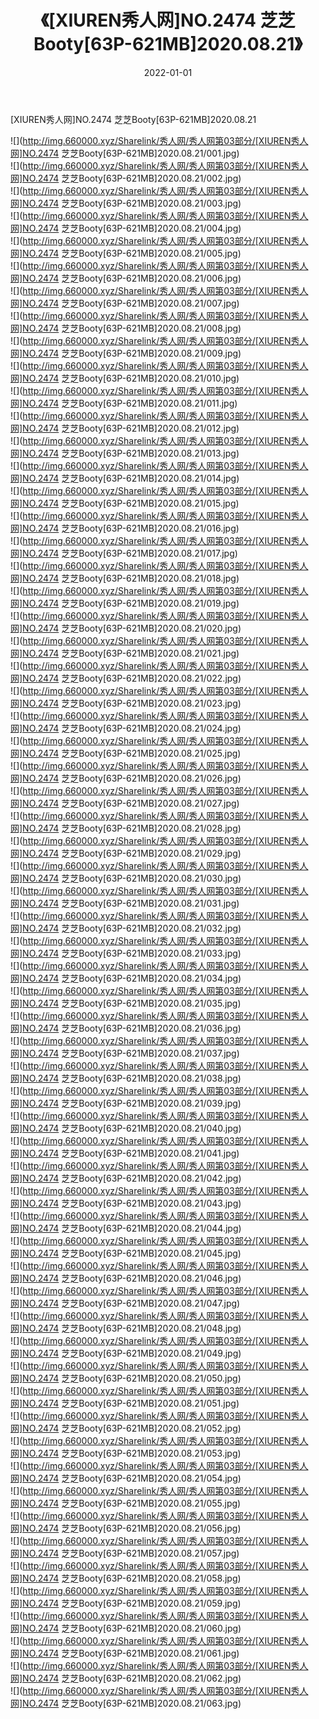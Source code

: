 ﻿---
layout: post
title:  《[XIUREN秀人网]NO.2474 芝芝Booty[63P-621MB]2020.08.21》
date:   2022-01-01
img: http://img.660000.xyz/Sharelink/秀人网/秀人网第03部分/[XIUREN秀人网]NO.2474 芝芝Booty[63P-621MB]2020.08.21/000.jpg
categories: [美女, 清纯, 唯美]
---

[XIUREN秀人网]NO.2474 芝芝Booty[63P-621MB]2020.08.21

 ![](http://img.660000.xyz/Sharelink/秀人网/秀人网第03部分/[XIUREN秀人网]NO.2474 芝芝Booty[63P-621MB]2020.08.21/001.jpg) <br>![](http://img.660000.xyz/Sharelink/秀人网/秀人网第03部分/[XIUREN秀人网]NO.2474 芝芝Booty[63P-621MB]2020.08.21/002.jpg) <br>![](http://img.660000.xyz/Sharelink/秀人网/秀人网第03部分/[XIUREN秀人网]NO.2474 芝芝Booty[63P-621MB]2020.08.21/003.jpg) <br>![](http://img.660000.xyz/Sharelink/秀人网/秀人网第03部分/[XIUREN秀人网]NO.2474 芝芝Booty[63P-621MB]2020.08.21/004.jpg) <br>![](http://img.660000.xyz/Sharelink/秀人网/秀人网第03部分/[XIUREN秀人网]NO.2474 芝芝Booty[63P-621MB]2020.08.21/005.jpg) <br>![](http://img.660000.xyz/Sharelink/秀人网/秀人网第03部分/[XIUREN秀人网]NO.2474 芝芝Booty[63P-621MB]2020.08.21/006.jpg) <br>![](http://img.660000.xyz/Sharelink/秀人网/秀人网第03部分/[XIUREN秀人网]NO.2474 芝芝Booty[63P-621MB]2020.08.21/007.jpg) <br>![](http://img.660000.xyz/Sharelink/秀人网/秀人网第03部分/[XIUREN秀人网]NO.2474 芝芝Booty[63P-621MB]2020.08.21/008.jpg) <br>![](http://img.660000.xyz/Sharelink/秀人网/秀人网第03部分/[XIUREN秀人网]NO.2474 芝芝Booty[63P-621MB]2020.08.21/009.jpg) <br>![](http://img.660000.xyz/Sharelink/秀人网/秀人网第03部分/[XIUREN秀人网]NO.2474 芝芝Booty[63P-621MB]2020.08.21/010.jpg) <br>![](http://img.660000.xyz/Sharelink/秀人网/秀人网第03部分/[XIUREN秀人网]NO.2474 芝芝Booty[63P-621MB]2020.08.21/011.jpg) <br>![](http://img.660000.xyz/Sharelink/秀人网/秀人网第03部分/[XIUREN秀人网]NO.2474 芝芝Booty[63P-621MB]2020.08.21/012.jpg) <br>![](http://img.660000.xyz/Sharelink/秀人网/秀人网第03部分/[XIUREN秀人网]NO.2474 芝芝Booty[63P-621MB]2020.08.21/013.jpg) <br>![](http://img.660000.xyz/Sharelink/秀人网/秀人网第03部分/[XIUREN秀人网]NO.2474 芝芝Booty[63P-621MB]2020.08.21/014.jpg) <br>![](http://img.660000.xyz/Sharelink/秀人网/秀人网第03部分/[XIUREN秀人网]NO.2474 芝芝Booty[63P-621MB]2020.08.21/015.jpg) <br>![](http://img.660000.xyz/Sharelink/秀人网/秀人网第03部分/[XIUREN秀人网]NO.2474 芝芝Booty[63P-621MB]2020.08.21/016.jpg) <br>![](http://img.660000.xyz/Sharelink/秀人网/秀人网第03部分/[XIUREN秀人网]NO.2474 芝芝Booty[63P-621MB]2020.08.21/017.jpg) <br>![](http://img.660000.xyz/Sharelink/秀人网/秀人网第03部分/[XIUREN秀人网]NO.2474 芝芝Booty[63P-621MB]2020.08.21/018.jpg) <br>![](http://img.660000.xyz/Sharelink/秀人网/秀人网第03部分/[XIUREN秀人网]NO.2474 芝芝Booty[63P-621MB]2020.08.21/019.jpg) <br>![](http://img.660000.xyz/Sharelink/秀人网/秀人网第03部分/[XIUREN秀人网]NO.2474 芝芝Booty[63P-621MB]2020.08.21/020.jpg) <br>![](http://img.660000.xyz/Sharelink/秀人网/秀人网第03部分/[XIUREN秀人网]NO.2474 芝芝Booty[63P-621MB]2020.08.21/021.jpg) <br>![](http://img.660000.xyz/Sharelink/秀人网/秀人网第03部分/[XIUREN秀人网]NO.2474 芝芝Booty[63P-621MB]2020.08.21/022.jpg) <br>![](http://img.660000.xyz/Sharelink/秀人网/秀人网第03部分/[XIUREN秀人网]NO.2474 芝芝Booty[63P-621MB]2020.08.21/023.jpg) <br>![](http://img.660000.xyz/Sharelink/秀人网/秀人网第03部分/[XIUREN秀人网]NO.2474 芝芝Booty[63P-621MB]2020.08.21/024.jpg) <br>![](http://img.660000.xyz/Sharelink/秀人网/秀人网第03部分/[XIUREN秀人网]NO.2474 芝芝Booty[63P-621MB]2020.08.21/025.jpg) <br>![](http://img.660000.xyz/Sharelink/秀人网/秀人网第03部分/[XIUREN秀人网]NO.2474 芝芝Booty[63P-621MB]2020.08.21/026.jpg) <br>![](http://img.660000.xyz/Sharelink/秀人网/秀人网第03部分/[XIUREN秀人网]NO.2474 芝芝Booty[63P-621MB]2020.08.21/027.jpg) <br>![](http://img.660000.xyz/Sharelink/秀人网/秀人网第03部分/[XIUREN秀人网]NO.2474 芝芝Booty[63P-621MB]2020.08.21/028.jpg) <br>![](http://img.660000.xyz/Sharelink/秀人网/秀人网第03部分/[XIUREN秀人网]NO.2474 芝芝Booty[63P-621MB]2020.08.21/029.jpg) <br>![](http://img.660000.xyz/Sharelink/秀人网/秀人网第03部分/[XIUREN秀人网]NO.2474 芝芝Booty[63P-621MB]2020.08.21/030.jpg) <br>![](http://img.660000.xyz/Sharelink/秀人网/秀人网第03部分/[XIUREN秀人网]NO.2474 芝芝Booty[63P-621MB]2020.08.21/031.jpg) <br>![](http://img.660000.xyz/Sharelink/秀人网/秀人网第03部分/[XIUREN秀人网]NO.2474 芝芝Booty[63P-621MB]2020.08.21/032.jpg) <br>![](http://img.660000.xyz/Sharelink/秀人网/秀人网第03部分/[XIUREN秀人网]NO.2474 芝芝Booty[63P-621MB]2020.08.21/033.jpg) <br>![](http://img.660000.xyz/Sharelink/秀人网/秀人网第03部分/[XIUREN秀人网]NO.2474 芝芝Booty[63P-621MB]2020.08.21/034.jpg) <br>![](http://img.660000.xyz/Sharelink/秀人网/秀人网第03部分/[XIUREN秀人网]NO.2474 芝芝Booty[63P-621MB]2020.08.21/035.jpg) <br>![](http://img.660000.xyz/Sharelink/秀人网/秀人网第03部分/[XIUREN秀人网]NO.2474 芝芝Booty[63P-621MB]2020.08.21/036.jpg) <br>![](http://img.660000.xyz/Sharelink/秀人网/秀人网第03部分/[XIUREN秀人网]NO.2474 芝芝Booty[63P-621MB]2020.08.21/037.jpg) <br>![](http://img.660000.xyz/Sharelink/秀人网/秀人网第03部分/[XIUREN秀人网]NO.2474 芝芝Booty[63P-621MB]2020.08.21/038.jpg) <br>![](http://img.660000.xyz/Sharelink/秀人网/秀人网第03部分/[XIUREN秀人网]NO.2474 芝芝Booty[63P-621MB]2020.08.21/039.jpg) <br>![](http://img.660000.xyz/Sharelink/秀人网/秀人网第03部分/[XIUREN秀人网]NO.2474 芝芝Booty[63P-621MB]2020.08.21/040.jpg) <br>![](http://img.660000.xyz/Sharelink/秀人网/秀人网第03部分/[XIUREN秀人网]NO.2474 芝芝Booty[63P-621MB]2020.08.21/041.jpg) <br>![](http://img.660000.xyz/Sharelink/秀人网/秀人网第03部分/[XIUREN秀人网]NO.2474 芝芝Booty[63P-621MB]2020.08.21/042.jpg) <br>![](http://img.660000.xyz/Sharelink/秀人网/秀人网第03部分/[XIUREN秀人网]NO.2474 芝芝Booty[63P-621MB]2020.08.21/043.jpg) <br>![](http://img.660000.xyz/Sharelink/秀人网/秀人网第03部分/[XIUREN秀人网]NO.2474 芝芝Booty[63P-621MB]2020.08.21/044.jpg) <br>![](http://img.660000.xyz/Sharelink/秀人网/秀人网第03部分/[XIUREN秀人网]NO.2474 芝芝Booty[63P-621MB]2020.08.21/045.jpg) <br>![](http://img.660000.xyz/Sharelink/秀人网/秀人网第03部分/[XIUREN秀人网]NO.2474 芝芝Booty[63P-621MB]2020.08.21/046.jpg) <br>![](http://img.660000.xyz/Sharelink/秀人网/秀人网第03部分/[XIUREN秀人网]NO.2474 芝芝Booty[63P-621MB]2020.08.21/047.jpg) <br>![](http://img.660000.xyz/Sharelink/秀人网/秀人网第03部分/[XIUREN秀人网]NO.2474 芝芝Booty[63P-621MB]2020.08.21/048.jpg) <br>![](http://img.660000.xyz/Sharelink/秀人网/秀人网第03部分/[XIUREN秀人网]NO.2474 芝芝Booty[63P-621MB]2020.08.21/049.jpg) <br>![](http://img.660000.xyz/Sharelink/秀人网/秀人网第03部分/[XIUREN秀人网]NO.2474 芝芝Booty[63P-621MB]2020.08.21/050.jpg) <br>![](http://img.660000.xyz/Sharelink/秀人网/秀人网第03部分/[XIUREN秀人网]NO.2474 芝芝Booty[63P-621MB]2020.08.21/051.jpg) <br>![](http://img.660000.xyz/Sharelink/秀人网/秀人网第03部分/[XIUREN秀人网]NO.2474 芝芝Booty[63P-621MB]2020.08.21/052.jpg) <br>![](http://img.660000.xyz/Sharelink/秀人网/秀人网第03部分/[XIUREN秀人网]NO.2474 芝芝Booty[63P-621MB]2020.08.21/053.jpg) <br>![](http://img.660000.xyz/Sharelink/秀人网/秀人网第03部分/[XIUREN秀人网]NO.2474 芝芝Booty[63P-621MB]2020.08.21/054.jpg) <br>![](http://img.660000.xyz/Sharelink/秀人网/秀人网第03部分/[XIUREN秀人网]NO.2474 芝芝Booty[63P-621MB]2020.08.21/055.jpg) <br>![](http://img.660000.xyz/Sharelink/秀人网/秀人网第03部分/[XIUREN秀人网]NO.2474 芝芝Booty[63P-621MB]2020.08.21/056.jpg) <br>![](http://img.660000.xyz/Sharelink/秀人网/秀人网第03部分/[XIUREN秀人网]NO.2474 芝芝Booty[63P-621MB]2020.08.21/057.jpg) <br>![](http://img.660000.xyz/Sharelink/秀人网/秀人网第03部分/[XIUREN秀人网]NO.2474 芝芝Booty[63P-621MB]2020.08.21/058.jpg) <br>![](http://img.660000.xyz/Sharelink/秀人网/秀人网第03部分/[XIUREN秀人网]NO.2474 芝芝Booty[63P-621MB]2020.08.21/059.jpg) <br>![](http://img.660000.xyz/Sharelink/秀人网/秀人网第03部分/[XIUREN秀人网]NO.2474 芝芝Booty[63P-621MB]2020.08.21/060.jpg) <br>![](http://img.660000.xyz/Sharelink/秀人网/秀人网第03部分/[XIUREN秀人网]NO.2474 芝芝Booty[63P-621MB]2020.08.21/061.jpg) <br>![](http://img.660000.xyz/Sharelink/秀人网/秀人网第03部分/[XIUREN秀人网]NO.2474 芝芝Booty[63P-621MB]2020.08.21/062.jpg) <br>![](http://img.660000.xyz/Sharelink/秀人网/秀人网第03部分/[XIUREN秀人网]NO.2474 芝芝Booty[63P-621MB]2020.08.21/063.jpg) <br>